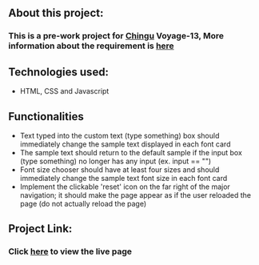 ## About this project: ##

### This is a pre-work project for [Chingu](https://www.chingu.io/) Voyage-13, More information about the requirement is [here](https://github.com/chingu-voyages/voyage-prework-tier1-favfonts) ###

## Technologies used: ##

- HTML, CSS and Javascript

## Functionalities ##

- Text typed into the custom text (type something) box should immediately change the sample text displayed in each font card
- The sample text should return to the default sample if the input box (type something) no longer has any input (ex. input == "")
- Font size chooser should have at least four sizes and should immediately change the sample text font size in each font card
- Implement the clickable 'reset' icon on the far right of the major navigation; it should make the page appear as if the user reloaded the page (do not actually reload the page)


## Project Link: ##

### Click [here](https://mitalishah.github.io/v13-prework/) to view the live page ###



